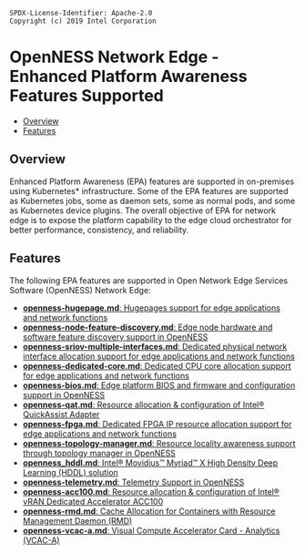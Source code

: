 ```text
SPDX-License-Identifier: Apache-2.0
Copyright (c) 2019 Intel Corporation
```
<!-- omit in toc -->
# OpenNESS Network Edge - Enhanced Platform Awareness Features Supported
- [Overview](#overview)
- [Features](#features)

## Overview 
Enhanced Platform Awareness (EPA) features are supported in on-premises using Kubernetes\* infrastructure. Some of the EPA features are supported as Kubernetes jobs, some as daemon sets, some as normal pods, and some as Kubernetes device plugins. The overall objective of EPA for network edge is to expose the platform capability to the edge cloud orchestrator for better performance, consistency, and reliability.  

## Features 
The following EPA features are supported in Open Network Edge Services Software (OpenNESS) Network Edge:
* [**openness-hugepage.md**: Hugepages support for edge applications and network functions](../../building-blocks/enhanced-platform-awareness/openness-hugepage.md)
* [**openness-node-feature-discovery.md**: Edge node hardware and software feature discovery support in OpenNESS](../../building-blocks/enhanced-platform-awareness/openness-node-feature-discovery.md)
* [**openness-sriov-multiple-interfaces.md**: Dedicated physical network interface allocation support for edge applications and network functions](../../building-blocks/enhanced-platform-awareness/openness-sriov-multiple-interfaces.md)
* [**openness-dedicated-core.md**: Dedicated CPU core allocation support for edge applications and network functions](../../building-blocks/enhanced-platform-awareness/openness-dedicated-core.md)
* [**openness-bios.md**: Edge platform BIOS and firmware and configuration support in OpenNESS](../../building-blocks/enhanced-platform-awareness/openness-bios.md)
* [**openness-qat.md**: Resource allocation & configuration of Intel® QuickAssist Adapter](../../building-blocks/enhanced-platform-awareness/openness-qat.md)
* [**openness-fpga.md**: Dedicated FPGA IP resource allocation support for edge applications and network functions](../../building-blocks/enhanced-platform-awareness/openness-fpga.md)
* [**openness-topology-manager.md**: Resource locality awareness support through topology manager in OpenNESS](../../building-blocks/enhanced-platform-awareness/openness-topology-manager.md)
* [**openness_hddl.md**: Intel® Movidius™ Myriad™ X High Density Deep Learning (HDDL) solution](../../building-blocks/enhanced-platform-awareness/openness_hddl.md)
* [**openness-telemetry.md**: Telemetry Support in OpenNESS](../../building-blocks/enhanced-platform-awareness/openness-telemetry.md)
* [**openness-acc100.md**: Resource allocation & configuration of Intel® vRAN Dedicated Accelerator ACC100](../../building-blocks/enhanced-platform-awareness/openness-acc100.md)
* [**openness-rmd.md**: Cache Allocation for Containers with Resource Management Daemon (RMD)](../../building-blocks/enhanced-platform-awareness/openness-rmd.md)
* [**openness-vcac-a.md**: Visual Compute Accelerator Card - Analytics (VCAC-A)](../../building-blocks/enhanced-platform-awareness/openness-vcac-a.md)
